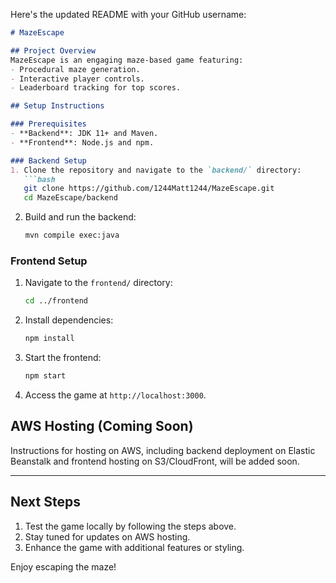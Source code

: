 Here's the updated README with your GitHub username:

```markdown
# MazeEscape

## Project Overview
MazeEscape is an engaging maze-based game featuring:
- Procedural maze generation.
- Interactive player controls.
- Leaderboard tracking for top scores.

## Setup Instructions

### Prerequisites
- **Backend**: JDK 11+ and Maven.
- **Frontend**: Node.js and npm.

### Backend Setup
1. Clone the repository and navigate to the `backend/` directory:
   ```bash
   git clone https://github.com/1244Matt1244/MazeEscape.git
   cd MazeEscape/backend
   ```
2. Build and run the backend:
   ```bash
   mvn compile exec:java
   ```

### Frontend Setup
1. Navigate to the `frontend/` directory:
   ```bash
   cd ../frontend
   ```
2. Install dependencies:
   ```bash
   npm install
   ```
3. Start the frontend:
   ```bash
   npm start
   ```
4. Access the game at `http://localhost:3000`.

## AWS Hosting (Coming Soon)
Instructions for hosting on AWS, including backend deployment on Elastic Beanstalk and frontend hosting on S3/CloudFront, will be added soon.

---

## Next Steps
1. Test the game locally by following the steps above.
2. Stay tuned for updates on AWS hosting.
3. Enhance the game with additional features or styling.

Enjoy escaping the maze!
